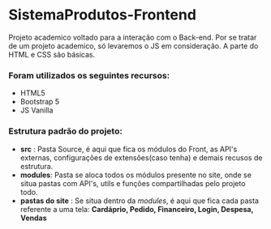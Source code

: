 # SistemaProdutos-Frontend

Projeto academico voltado para a interação com o Back-end.
Por se tratar de um projeto academico, só levaremos o JS em consideração. A parte do HTML e CSS são básicas.

### Foram utilizados os seguintes recursos:

- HTML5
- Bootstrap 5
- JS Vanilla

### Estrutura padrão do projeto:

- **src** : Pasta Source, é aqui que fica os módulos do Front, as API's externas, configurações de extensões(caso tenha) e demais recusos de estrutura.
- **modules**: Pasta se aloca todos os módulos presente no site, onde se situa pastas com API's, utils e funções compartilhadas pelo projeto todo.
- **pastas do site** : Se situa dentro da _modules_, é aqui que fica cada pasta referente a uma tela: **Cardáprio, Pedido, Financeiro, Login, Despesa, Vendas**
